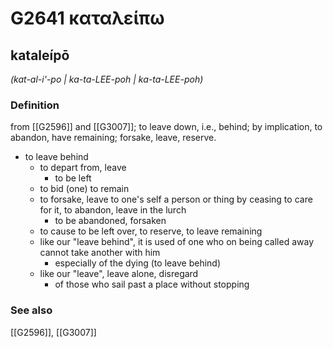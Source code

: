 # G2641 καταλείπω

## kataleípō

_(kat-al-i'-po | ka-ta-LEE-poh | ka-ta-LEE-poh)_

### Definition

from [[G2596]] and [[G3007]]; to leave down, i.e., behind; by implication, to abandon, have remaining; forsake, leave, reserve.

- to leave behind
  - to depart from, leave
    - to be left
  - to bid (one) to remain
  - to forsake, leave to one's self a person or thing by ceasing to care for it, to abandon, leave in the lurch
    - to be abandoned, forsaken
  - to cause to be left over, to reserve, to leave remaining
  - like our &quot;leave behind&quot;, it is used of one who on being called away cannot take another with him
    - especially of the dying (to leave behind)
  - like our &quot;leave&quot;, leave alone, disregard
    - of those who sail past a place without stopping

### See also

[[G2596]], [[G3007]]

